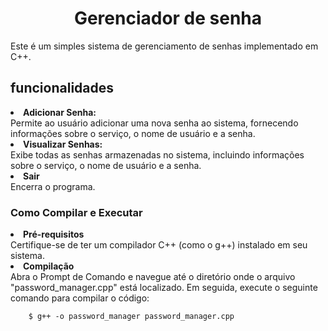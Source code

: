 <h1 align="center"> Gerenciador de senha</h1>
Este é um simples sistema de gerenciamento de senhas implementado em C++.

<h2>funcionalidades</h2

1. <strong>Adicionar Senha:<br></strong>
    Permite ao usuário adicionar uma nova senha ao sistema, fornecendo informações sobre o serviço, o nome de usuário e a senha.
2. <strong>Visualizar Senhas:<br></strong>
     Exibe todas as senhas armazenadas no sistema, incluindo informações sobre o serviço, o nome de usuário e a senha.
3. <strong>Sair<br></strong>
    Encerra o programa.
   
<h3>Como Compilar e Executar</h3>

<li><strong>Pré-requisitos</strong></li>
Certifique-se de ter um compilador C++ (como o g++) instalado em seu sistema.

<li><strong>Compilação</strong></li>
Abra o Prompt de Comando e navegue até o diretório onde o arquivo "password_manager.cpp" está localizado. Em seguida, execute o seguinte comando para compilar o código:

        $ g++ -o password_manager password_manager.cpp
